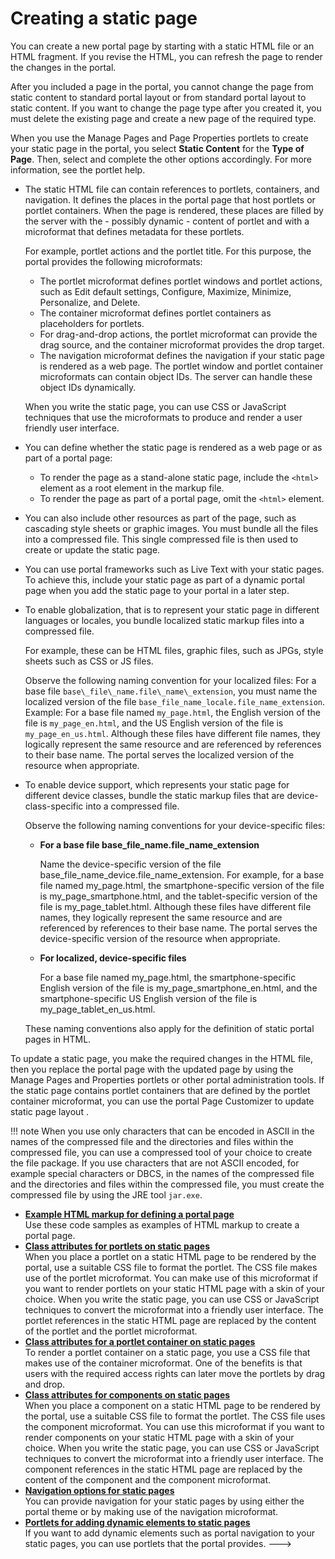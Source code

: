 # Creating a static page

You can create a new portal page by starting with a static HTML file or an HTML fragment. If you revise the HTML, you can refresh the page to render the changes in the portal.

After you included a page in the portal, you cannot change the page from static content to standard portal layout or from standard portal layout to static content. If you want to change the page type after you created it, you must delete the existing page and create a new page of the required type.

When you use the Manage Pages and Page Properties portlets to create your static page in the portal, you select **Static Content** for the **Type of Page**. Then, select and complete the other options accordingly. For more information, see the portlet help.

-   The static HTML file can contain references to portlets, containers, and navigation. It defines the places in the portal page that host portlets or portlet containers. When the page is rendered, these places are filled by the server with the - possibly dynamic - content of portlet and with a microformat that defines metadata for these portlets.

    For example, portlet actions and the portlet title. For this purpose, the portal provides the following microformats:

    -   The portlet microformat defines portlet windows and portlet actions, such as Edit default settings, Configure, Maximize, Minimize, Personalize, and Delete.
    -   The container microformat defines portlet containers as placeholders for portlets.
    -   For drag-and-drop actions, the portlet microformat can provide the drag source, and the container microformat provides the drop target.
    -   The navigation microformat defines the navigation if your static page is rendered as a web page.
    The portlet window and portlet container microformats can contain object IDs. The server can handle these object IDs dynamically.

    When you write the static page, you can use CSS or JavaScript techniques that use the microformats to produce and render a user friendly user interface.

-   You can define whether the static page is rendered as a web page or as part of a portal page:

    -   To render the page as a stand-alone static page, include the `<html>` element as a root element in the markup file.
    -   To render the page as part of a portal page, omit the `<html>` element.

-   You can also include other resources as part of the page, such as cascading style sheets or graphic images. You must bundle all the files into a compressed file. This single compressed file is then used to create or update the static page.

-   You can use portal frameworks such as Live Text with your static pages. To achieve this, include your static page as part of a dynamic portal page when you add the static page to your portal in a later step.

-   To enable globalization, that is to represent your static page in different languages or locales, you bundle localized static markup files into a compressed file.

    For example, these can be HTML files, graphic files, such as JPGs, style sheets such as CSS or JS files.

    Observe the following naming convention for your localized files: For a base file `base\_file\_name.file\_name\_extension`, you must name the localized version of the file `base_file_name_locale.file_name_extension`. Example: For a base file named `my_page.html`, the English version of the file is `my_page_en.html`, and the US English version of the file is `my_page_en_us.html`. Although these files have different file names, they logically represent the same resource and are referenced by references to their base name. The portal serves the localized version of the resource when appropriate.

-   To enable device support, which represents your static page for different device classes, bundle the static markup files that are device-class-specific into a compressed file.

    Observe the following naming conventions for your device-specific files:

    -   **For a base file base\_file\_name.file\_name\_extension**

        Name the device-specific version of the file base\_file\_name\_device.file\_name\_extension. For example, for a base file named my\_page.html, the smartphone-specific version of the file is my\_page\_smartphone.html, and the tablet-specific version of the file is my\_page\_tablet.html. Although these files have different file names, they logically represent the same resource and are referenced by references to their base name. The portal serves the device-specific version of the resource when appropriate.

    -   **For localized, device-specific files**

        For a base file named my\_page.html, the smartphone-specific English version of the file is my\_page\_smartphone\_en.html, and the smartphone-specific US English version of the file is my\_page\_tablet\_en\_us.html.

    These naming conventions also apply for the definition of static portal pages in HTML.


To update a static page, you make the required changes in the HTML file, then you replace the portal page with the updated page by using the Manage Pages and Properties portlets or other portal administration tools. If the static page contains portlet containers that are defined by the portlet container microformat, you can use the portal Page Customizer to update static page layout .

!!! note
    When you use only characters that can be encoded in ASCII in the names of the compressed file and the directories and files within the compressed file, you can use a compressed tool of your choice to create the file package. If you use characters that are not ASCII encoded, for example special characters or DBCS, in the names of the compressed file and the directories and files within the compressed file, you must create the compressed file by using the JRE tool `jar.exe`.


-   **[Example HTML markup for defining a portal page](spa_html_xmpl.md)**  
Use these code samples as examples of HTML markup to create a portal page.
-   **[Class attributes for portlets on static pages](spa_plt_mcrfrmt.md)**  
 When you place a portlet on a static HTML page to be rendered by the portal, use a suitable CSS file to format the portlet. The CSS file makes use of the portlet microformat. You can make use of this microformat if you want to render portlets on your static HTML page with a skin of your choice. When you write the static page, you can use CSS or JavaScript techniques to convert the microformat into a friendly user interface. The portlet references in the static HTML page are replaced by the content of the portlet and the portlet microformat.
-   **[Class attributes for a portlet container on static pages](spa_contnr_mcrfrmt.md)**  
To render a portlet container on a static page, you use a CSS file that makes use of the container microformat. One of the benefits is that users with the required access rights can later move the portlets by drag and drop.
-   **[Class attributes for components on static pages](spa_compnt_mcrfrmt.md)**  
 When you place a component on a static HTML page to be rendered by the portal, use a suitable CSS file to format the portlet. The CSS file uses the component microformat. You can use this microformat if you want to render components on your static HTML page with a skin of your choice. When you write the static page, you can use CSS or JavaScript techniques to convert the microformat into a friendly user interface. The component references in the static HTML page are replaced by the content of the component and the component microformat.
-   **[Navigation options for static pages](spa_nav_mcrfrmt.md)**  
You can provide navigation for your static pages by using either the portal theme or by making use of the navigation microformat.
-   **[Portlets for adding dynamic elements to static pages](../creating_static_page/portlets_dynamic_elements/index.md)**  
If you want to add dynamic elements such as portal navigation to your static pages, you can use portlets that the portal provides. --->



